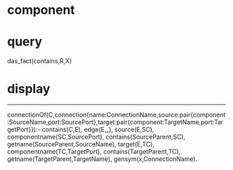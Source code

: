 # component

# query
  das_fact(contains,R,X)
# display


-------

connectionOf(C,connection{name:ConnectionName,source:pair{component:SourceName,port:SourcePort},target:pair{component:TargetName,port:TargetPort}}):-
    contains(C,E),
    edge(E,_),
    source(E,SC),
    componentname(SC,SourcePort),
    contains(SourceParent,SC),
    getname(SourceParent,SourceName),
    target(E,TC),
    componentname(TC,TargetPort),
    contains(TargetParent,TC),
    getname(TargetParent,TargetName),
    gensym(x,ConnectionName).
    
